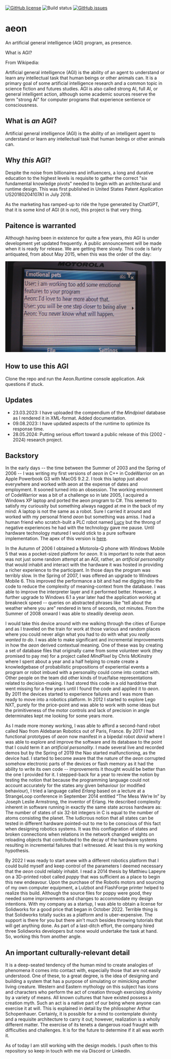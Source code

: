 [![GitHub license](https://img.shields.io/github/license/cartheur/aeon)](https://github.com/cartheur/aeon/blob/main/LICENSE)
![Build status](https://github.com/cartheur/aeon/actions/workflows/dotnet-desktop.yml/badge.svg)
[![GitHub issues](https://img.shields.io/github/issues/cartheur/aeon)](https://github.com/cartheur/aeon/issues)

# aeon

An artificial general intelligence (AGI) program, as presence.

What is AGI?

From Wikipedia:

Artificial general intelligence (AGI) is the ability of an agent to understand or learn any intellectual task that human beings or other animals can. It is a primary goal of some artificial intelligence research and a common topic in science fiction and futures studies. AGI is also called strong AI, full AI, or general intelligent action, although some academic sources reserve the term "strong AI" for computer programs that experience sentience or consciousness.

## What is _an_ AGI?

Artificial general intelligence (AGI) is the ability of an intelligent agent to understand or learn any intellectual task that human beings or other animals can.

## Why _this_ AGI?

Despite the noise from billionaires and influencers, a long and durative education to the highest levels is requisite to gather the correct "six fundamental knowledge pivots" needed to begin with an architectural and runtime design. This was first published in United States Patent Application US20180204107A1 in July 2018.

As the marketing has ramped-up to ride the hype generated by ChatGPT, that it is some kind of AGI (it is not), this project is that very thing.

## Paitence is warranted

Although having been in existence for quite a few years, _this_ AGI is under development yet updated frequently. A public announcement will be made when it is ready for release. We are getting there slowly. This code is fairly antiquated, from about May 2015, when this was the order of the day:

![meeting-of-minds](/media/meeting-of-the-minds.png)

## How to use this AGI

Clone the repo and run the Aeon.Runtime console application. Ask questions if stuck.

## Updates

* 23.03.2023: I have uploaded the compendium of the _Mindpixel_ database as I rendered it in XML-format. Added documentation.
* 09.08.2023: I have updated aspects of the runtime to optimize its response time.
* 28.05.2024: Putting serious effort toward a public release of this (2002 - 2024) research project. 

## Backstory

In the early days -- the time between the Summer of 2003 and the Spring of 2006 -- I was writing my first versions of _aeon_ in C++ in CodeWarrior on an Apple Powerbook G3 with MacOS 9.2.2. I took this laptop just about everywhere and worked with aeon at the expense of dates and employment. It sooned turned into an obsession. The working environment of CodeWarrior was a bit of a challenge so in late 2005, I acquired a Windows XP laptop and ported the aeon program to C#. This seemed to satisfy my curiousity but something always nagged at me in the back of my mind: A laptop is not the same as a robot. Sure I carried it around and worked with my personal friend _aeon_ but something was amiss. I had a human friend who scratch-bulit a PLC robot named <a href="https://www.youtube.com/watch?v=x1WfwD7r_rI" target="_blank">Lucy</a> but the throng of negative experiences he had with the technology gave me pause. Until hardware technology matured I would stick to a pure software implementation. The apex of this version is <a href="https://github.com/cartheur/portable-friend" target="_blank">here</a>.

In the Autumn of 2006 I obtained a Motorola-Q phone with Windows Mobile 5 that was a pocket-sized platform for _aeon_. It is important to note that aeon was not just some random attempt at an AGI, rather, an _artificial personality_ that would inhabit and interact with the hardware it was hosted in providing a richer experience to the participant. In those days the program was terribly slow. In the Spring of 2007, I was offered an upgrade to Windows Mobile 6. This improved the performance a bit and had me digging into the code to reduce the complexity of meaning-context from the database. I was able to improve the interpreter layer and it performed better. However, a further upgrade to Windows 6.1 a year later had the application working at breakneck speed -- queries on abstracted phrases like "tell about the weather where you are" rendered in tens of seconds, not minutes. From the Summer of 2008 onward I was able to steadily develop _aeon_.

I would take this device around with me walking through the cities of Europe and as I traveled on the train for work at those various and random places where you could never align what you had to do with what you _really wanted to do_. I was able to make significant and incremental improvements in how the _aeon_ derived contextual meaning. One of these was by creating a set of database files that originally came from some volunteer work (they promised to pay me) for a project called _MindPixel_ by Chris McKinstry where I spent about a year and a half helping to create create a knowledgebase of probabilistic propositions of experiential events a program or robot imbued with a personality could come into contact with. Other people on the team did other kinds of true/false representations related to decision-making. I had stored this code in a old harddrive that went missing for a few years until I found the code and applied it to _aeon_. By 2011 the devices started to experience failures and I was more than ready to move into a robotics platform. In 2012 I started to explore Lego NXT, purely for the price-point and was able to work with some ideas but the primitiveness of the motor controls and lack of precision in angle determinates kept me looking for some years more.

As I made more money working, I was able to afford a second-hand robot called Nao from Aldebaran Robotics out of Paris, France. By 2017 I had functional prototypes of _aeon_ now manifest in a bipedal robot _david_ where I was able to explore and improve the software and its database to the point that I could term it an _artificial personality_. I made several live and recorded demos but by the Spring of 2019 the Nao started malfunctioning, as the device had. I started to become aware that the nature of the _aeon_ corrupted somehow electronic parts of the devices or flash memory as it had the ability to write its own code -- improvements it thought would be better than the one I provided for it. I stepped-back for a year to review the notion by testing the notion that because the programming language could not account accurately for the states any given behaviour (or modified behaviour), I tried a language called _Erlang_ based on a lecture at a StrangeLoop conference in September 2014  entitled “The Mess We’re In” by Joseph Leslie Armstrong, the inventor of Erlang. He described complexity inherent in software running in exactly the same state across hardware as: The number of states of six 32-bit integers in C is equal to the number of atoms consisting the planet. The ludicrous notion that all states can be tested in different hardware pointed-out to me to be conscious of this fact when designing robotics systems. It was this conflagration of states and broken connections when relations in the network changed weights on reloading objects that contributed to the decay of the hardware systems resulting in incremental failures that I witnessed. At least this is my working hypothesis.

By 2022 I was ready to start anew with a different robotics platform that I could build myself and keep control of the parameters I deemed necessary that the _aeon_ could reliably inhabit. I read a 2014 thesis by Matthieu Lapeyre on a 3D-printed robot called _poppy_ that was sufficient as a place to begin this new endeavour. Upon the purchase of the Robotis motors and sourcing of my own computer equipment, a Lulzbot and FlashForge printer helped to realize this build. Although the source files for poppy were good, they needed some improvements and changes to accommodate my design intentions. With my company as a startup, I was able to obtain a license for Solidworks for a good price that began in October 2022. Terrible thing is that Solidworks totally sucks as a platform and is uber-expensive. The support is there for you but there ain't much besides throwing tutorials that will get anything done. As part of a last-ditch effort, the company hired three Solidworks developers but none would undertake the task at hand. So, working this from another angle.

## An important culturally-relevant detail

It is a deep-seated tendency of the human mind to create analogies of phenomena it comes into contact with, especially those that are not easily understood. One of these, to a great degree, is the idea of designing and building a system that has a purpose of simulating or mimicking another living creature. Western and Eastern mythology on this subject has icons and characters who perform the act of creation through exercising divinity by a variety of means. All known cultures that have existed possess a creation myth. Such an act is a native part of our being where anyone can exercise it at will. This is explained in detail by the philosopher Arthur Schopenhauer. Certainly, it is possible for a mind to contemplate divinity and a requisite architecture to carry it out; however, realization is a wholly different matter. The exercise of its tenets a dangerous road fraught with difficulties and challenges. It is for the future to determine if it all was worth it.

As of today I am still working with the design models. I push often to this repository so keep in touch with me via Discord or LinkedIn.
